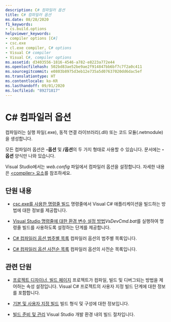 ```yaml
---
description: C# 컴파일러 옵션
title: C# 컴파일러 옵션
ms.date: 08/28/2020
f1_keywords:
- cs.build.options
helpviewer_keywords:
- compiler options [C#]
- csc.exe
- cl.exe compiler, C# options
- Visual C# compiler
- Visual C#, compiler options
ms.assetid: d3403556-1816-4546-a782-e8223a772e44
ms.openlocfilehash: 502bd83ae52be9ae2f914847bb6bf7c7f2a0c411
ms.sourcegitcommit: e0803b8975d3eb12e735a5d07637020dd6dac5ef
ms.translationtype: HT
ms.contentlocale: ko-KR
ms.lasthandoff: 09/01/2020
ms.locfileid: "89271817"
---
```

# <a name="c-compiler-options"></a>C# 컴파일러 옵션

컴파일러는 실행 파일(.exe), 동적 연결 라이브러리(.dll) 또는 코드 모듈(.netmodule)을 생성합니다.

모든 컴파일러 옵션은 **-옵션** 및 **/옵션**의 두 가지 형태로 사용할 수 있습니다. 문서에는 **-옵션** 양식만 나와 있습니다.

Visual Studio에서는 *web.config* 파일에서 컴파일러 옵션을 설정합니다. 자세한 내용은 [\<compiler> 요소](../../../framework/configure-apps/file-schema/compiler/compiler-element.md)를 참조하세요.

## <a name="in-this-section"></a>단원 내용

- [csc.exe를 사용한 명령줄 빌드](command-line-building-with-csc-exe.md) 명령줄에서 Visual C# 애플리케이션을 빌드하는 방법에 대한 정보를 제공합니다.

- [Visual Studio 명령줄에 대한 환경 변수 설정 방법](how-to-set-environment-variables-for-the-visual-studio-command-line.md)*VsDevCmd.bat*를 실행하여 명령줄 빌드를 사용하도록 설정하는 단계를 제공합니다.

- [C# 컴파일러 옵션 범주별 목록](listed-by-category.md) 컴파일러 옵션의 범주별 목록입니다.

- [C# 컴파일러 옵션 사전순 목록](listed-alphabetically.md) 컴파일러 옵션의 사전순 목록입니다.

## <a name="related-sections"></a>관련 단원

- [프로젝트 디자이너, 빌드 페이지](/visualstudio/ide/reference/build-page-project-designer-csharp) 프로젝트가 컴파일, 빌드 및 디버그되는 방법을 제어하는 속성 설정입니다. Visual C# 프로젝트의 사용자 지정 빌드 단계에 대한 정보를 포함합니다.

- [기본 및 사용자 지정 빌드](/visualstudio/ide/compiling-and-building-in-visual-studio) 빌드 형식 및 구성에 대한 정보입니다.

- [빌드 준비 및 관리](/visualstudio/ide/building-and-cleaning-projects-and-solutions-in-visual-studio) Visual Studio 개발 환경 내의 빌드 절차입니다.
